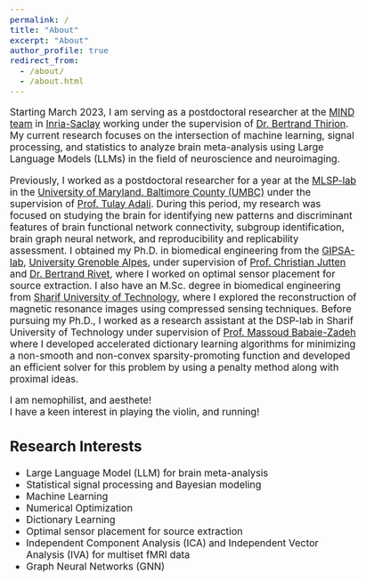 ```yaml
---
permalink: /
title: "About"
excerpt: "About"
author_profile: true
redirect_from: 
  - /about/
  - /about.html
---
```


<!-- > “Shoot for the moon. Even if you miss, you'll land among the stars.” —Norman Vincent Peale -->

<style type="text/css"> body{ font-size: 13pt; } </style>

Starting March 2023, I am serving as a postdoctoral researcher at the [MIND team](https://team.inria.fr/mind/) in [Inria-Saclay](https://www.inria.fr/fr) working under the supervision of [Dr. Bertrand Thirion](https://scholar.google.fr/citations?user=MeKi5_AAAAAJ&hl=fr). My current research focuses on the intersection of machine learning, signal processing, and statistics to analyze brain meta-analysis using Large Language Models (LLMs) in the field of neuroscience and neuroimaging.

Previously, I worked as a postdoctoral researcher for a year at the [MLSP-lab](https://mlsp.umbc.edu/) in the [University of Maryland, Baltimore County (UMBC)](https://umbc.edu/) under the supervision of [Prof. Tulay Adali](https://scholar.google.com/citations?user=KgjUnawAAAAJ&hl=en). During this period, my research was focused on studying the brain for identifying new patterns and discriminant features of brain functional network connectivity, subgroup identification, brain graph neural network, and reproducibility and replicability assessment. I obtained my Ph.D. in biomedical engineering from the [GIPSA-lab](https://www.gipsa-lab.grenoble-inp.fr/), [University Grenoble Alpes](https://www.univ-grenoble-alpes.fr/), under supervision of [Prof. Christian Jutten](https://scholar.google.com/citations?user=iO3qCToAAAAJ) and [Dr. Bertrand Rivet](https://www.gipsa-lab.grenoble-inp.fr/~bertrand.rivet/index.html), where I worked on optimal sensor placement for source extraction. I also have an M.Sc. degree in biomedical engineering from [Sharif University of Technology](https://en.wikipedia.org/wiki/Sharif_University_of_Technology), where I explored the reconstruction of magnetic resonance images using compressed sensing techniques. Before pursuing my Ph.D., I worked as a research assistant at the DSP-lab in Sharif University of Technology under supervision of [Prof. Massoud Babaie-Zadeh](https://scholar.google.com/citations?user=5H-SuMcAAAAJ&hl=en) where I developed accelerated dictionary learning algorithms for minimizing a non-smooth and non-convex sparsity-promoting function and developed an efficient solver for this problem by using a penalty method along with proximal ideas.

I am nemophilist, and aesthete!<br/>
I have a keen interest in playing the violin, and running!

## Research Interests 
* Large Language Model (LLM) for brain meta-analysis
* Statistical signal processing and Bayesian modeling
* Machine Learning
* Numerical Optimization
* Dictionary Learning
* Optimal sensor placement for source extraction
* Independent Component Analysis (ICA) and Independent Vector Analysis (IVA) for multiset fMRI data
* Graph Neural Networks (GNN)

<script type="text/javascript" id="clustrmaps" src="//clustrmaps.com/map_v2.js?d=oUax-QKnsn85P2UbipMDyAGr_wQWjWR_Ujc0CNSjiHU&cl=ffffff&w=a"></script>


